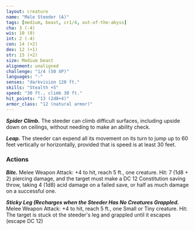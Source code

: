 ```yaml
---
layout: creature
name: "Male Steeder (A)"
tags: [medium, beast, cr1/4, out-of-the-abyss]
cha: 3 (-4)
wis: 10 (0)
int: 2 (-4)
con: 14 (+2)
dex: 12 (+1)
str: 15 (+2)
size: Medium beast
alignment: unaligned
challenge: "1/4 (50 XP)"
languages: "-"
senses: "darkvision 120 ft."
skills: "Stealth +5"
speed: "30 ft., climb 30 ft."
hit_points: "13 (2d8+4)"
armor_class: "12 (natural armor)"
---
```


***Spider Climb.*** The steeder can climb difficult surfaces, including upside down on ceilings, without needing to make an ability check.

***Leap.*** The steeder can expend all its movement on its turn to jump up to 60 feet vertically or horizontally, provided that is speed is at least 30 feet.

### Actions

***Bite.*** Melee Weapon Attack: +4 to hit, reach 5 ft., one creature. Hit: 7 (1d8 + 2) piercing damage, and the target must make a DC 12 Constitution saving throw, taking 4 (1d8) acid damage on a failed save, or half as much damage on a successful one.

***Sticky Leg (Recharges when the Steeder Has No Creatures Grappled.*** Melee Weapon Attack: +4 to hit, reach 5 ft., one Small or Tiny creature. Hit: The target is stuck ot the steeder's leg and grappled until it escapes (escape DC 12)
